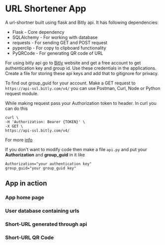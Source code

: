 # URL Shortener App

A url-shortner built using flask and Bitly api. It has following dependencies:

* Flask - Core dependency
* SQLAlchemy - For working with database
* requests - For sending GET and POST request
* pyperclip - For copy to clipboard functionality
* PyQRCode - For generating QR code of URL

For using bitly api go to [Bitly](https://bitly.com/) 
website and get a free account to get authentication key and group id. Use these credentials in the applications. Create a file for storing these api keys
and add that to gitignore for privacy.

To find out group_guid for your account. Make a GET request to
`https://api-ssl.bitly.com/v4/` you can use Postman, Curl, Node or Python request module.

While making request pass your Authorization token to header. In curl you can do this

```
curl \
-H 'Authorization: Bearer {TOKEN}' \
-X GET \
https://api-ssl.bitly.com/v4/
```
For more [info](https://dev.bitly.com/api-reference/#getGroups)

If you don't want to modify code then make a file `api.py` and put your **Authorization** and **group_guid** in it like
```
Authorization="your authentication key"
group_guid="your group_guid key"
```

## App in action

### App home page

### User database containing urls

### Short-URL generated through api

### Short-URL QR Code
